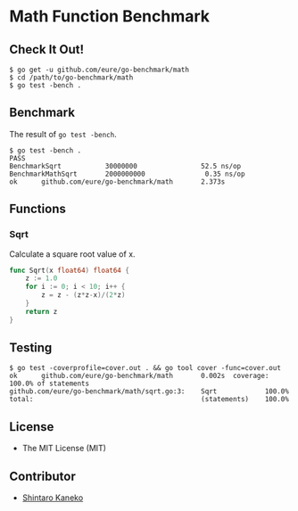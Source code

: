 # Math Function Benchmark

## Check It Out!

```
$ go get -u github.com/eure/go-benchmark/math
$ cd /path/to/go-benchmark/math
$ go test -bench .
```

## Benchmark

The result of `go test -bench`.

```
$ go test -bench .
PASS
BenchmarkSqrt           30000000                52.5 ns/op
BenchmarkMathSqrt       2000000000               0.35 ns/op
ok      github.com/eure/go-benchmark/math       2.373s
```

## Functions

### Sqrt

Calculate a square root value of x.

```go
func Sqrt(x float64) float64 {
	z := 1.0
	for i := 0; i < 10; i++ {
		z = z - (z*z-x)/(2*z)
	}
	return z
}
```

## Testing

```
$ go test -coverprofile=cover.out . && go tool cover -func=cover.out
ok      github.com/eure/go-benchmark/math       0.002s  coverage: 100.0% of statements
github.com/eure/go-benchmark/math/sqrt.go:3:    Sqrt            100.0%
total:                                          (statements)    100.0%
```

## License

- The MIT License (MIT)

## Contributor

- [Shintaro Kaneko](https://github.com/kaneshin)

